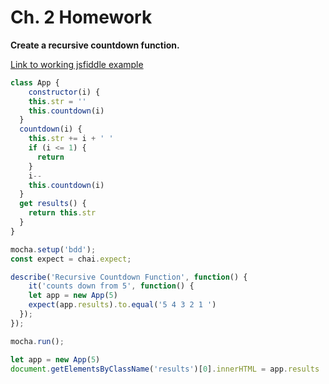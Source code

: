 # Ch. 2 Homework

__Create a recursive countdown function.__

[Link to working jsfiddle example](https://jsfiddle.net/meshuggie/t9bctdsL/)

```javascript
class App {
	constructor(i) {
  	this.str = ''
  	this.countdown(i)
  }
  countdown(i) {
    this.str += i + ' '
    if (i <= 1) {
      return
    }
    i--
    this.countdown(i)
  }
  get results() {
  	return this.str
  }
}

mocha.setup('bdd');
const expect = chai.expect;

describe('Recursive Countdown Function', function() {
	it('counts down from 5', function() {
  	let app = new App(5)
    expect(app.results).to.equal('5 4 3 2 1 ')
  });
});

mocha.run();

let app = new App(5)
document.getElementsByClassName('results')[0].innerHTML = app.results
```
